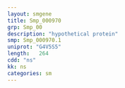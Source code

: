 ```yaml
---
layout: smgene
title: Smp_000970
grp: Smp_00
description: "hypothetical protein"
smp: Smp_000970.1
uniprot: "G4V5S5"
length:   264
cdd: "ns"
kk: ns
categories: sm
---
```

